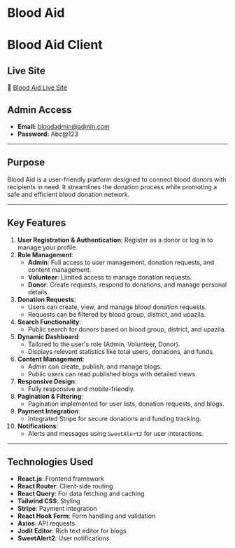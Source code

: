 # Blood Aid

# Blood Aid Client

## Live Site

🔗 [Blood Aid Live Site](https://blood-aid-by-alifa.web.app)

## Admin Access

- **Email:** bloodadmin@admin.com
- **Password:** Abc@123

---

## Purpose

Blood Aid is a user-friendly platform designed to connect blood donors with recipients in need. It streamlines the donation process while promoting a safe and efficient blood donation network.

---

## Key Features

1. **User Registration & Authentication**: Register as a donor or log in to manage your profile.
2. **Role Management**:
   - **Admin**: Full access to user management, donation requests, and content management.
   - **Volunteer**: Limited access to manage donation requests.
   - **Donor**: Create requests, respond to donations, and manage personal details.
3. **Donation Requests**:
   - Users can create, view, and manage blood donation requests.
   - Requests can be filtered by blood group, district, and upazila.
4. **Search Functionality**:
   - Public search for donors based on blood group, district, and upazila.
5. **Dynamic Dashboard**:
   - Tailored to the user's role (Admin, Volunteer, Donor).
   - Displays relevant statistics like total users, donations, and funds.
6. **Content Management**:
   - Admin can create, publish, and manage blogs.
   - Public users can read published blogs with detailed views.
7. **Responsive Design**:
   - Fully responsive and mobile-friendly.
8. **Pagination & Filtering**:
   - Pagination implemented for user lists, donation requests, and blogs.
9. **Payment Integration**:
   - Integrated Stripe for secure donations and funding tracking.
10. **Notifications**:
    - Alerts and messages using `SweetAlert2` for user interactions.

---

## Technologies Used

- **React.js**: Frontend framework
- **React Router**: Client-side routing
- **React Query**: For data fetching and caching
- **Tailwind CSS**: Styling
- **Stripe**: Payment integration
- **React Hook Form**: Form handling and validation
- **Axios**: API requests
- **Jodit Editor**: Rich text editor for blogs
- **SweetAlert2**: User notifications
